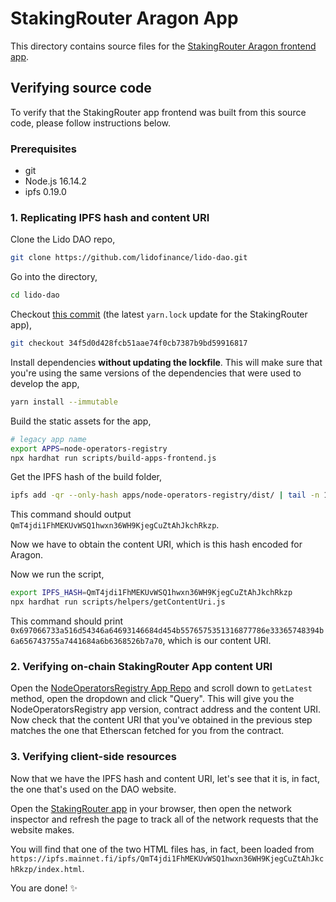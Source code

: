 # StakingRouter Aragon App

This directory contains source files for the [StakingRouter Aragon frontend app](https://mainnet.lido.fi/#/lido-dao/0x55032650b14df07b85bf18a3a3ec8e0af2e028d5/).

## Verifying source code

To verify that the StakingRouter app frontend was built from this source code, please follow instructions below.

### Prerequisites

- git
- Node.js 16.14.2
- ipfs 0.19.0

### 1. Replicating IPFS hash and content URI

Clone the Lido DAO repo,

```bash
git clone https://github.com/lidofinance/lido-dao.git
```

Go into the directory,

```bash
cd lido-dao
```

Checkout [this commit](https://github.com/lidofinance/lido-dao/commit/34f5d0d428fcb51aae74f0cb7387b9bd59916817) (the latest `yarn.lock` update for the StakingRouter app),

```bash
git checkout 34f5d0d428fcb51aae74f0cb7387b9bd59916817
```

Install dependencies **without updating the lockfile**. This will make sure that you're using the same versions of the dependencies that were used to develop the app,

```bash
yarn install --immutable
```

Build the static assets for the app,

```bash
# legacy app name
export APPS=node-operators-registry
npx hardhat run scripts/build-apps-frontend.js
```

Get the IPFS hash of the build folder,

```bash
ipfs add -qr --only-hash apps/node-operators-registry/dist/ | tail -n 1
```


This command should output `QmT4jdi1FhMEKUvWSQ1hwxn36WH9KjegCuZtAhJkchRkzp`.


Now we have to obtain the content URI, which is this hash encoded for Aragon.

Now we run the script,

```bash
export IPFS_HASH=QmT4jdi1FhMEKUvWSQ1hwxn36WH9KjegCuZtAhJkchRkzp
npx hardhat run scripts/helpers/getContentUri.js
```

This command should print `0x697066733a516d54346a64693146684d454b5576575351316877786e33365748394b6a656743755a7441684a6b6368526b7a70`, which is our content URI.

### 2. Verifying on-chain StakingRouter App content URI

Open the [NodeOperatorsRegistry App Repo](https://etherscan.io/address/0x0D97E876ad14DB2b183CFeEB8aa1A5C788eB1831#readProxyContract) and scroll down to `getLatest` method, open the dropdown and click "Query". This will give you the NodeOperatorsRegistry app version, contract address and the content URI. Now check that the content URI that you've obtained in the previous step matches the one that Etherscan fetched for you from the contract.  

### 3. Verifying client-side resources

Now that we have the IPFS hash and content URI, let's see that it is, in fact, the one that's used on the DAO website.

Open the [StakingRouter app](https://mainnet.lido.fi/#/lido-dao/0x55032650b14df07b85bf18a3a3ec8e0af2e028d5/) in your browser, then open the network inspector and refresh the page to track all of the network requests that the website makes.

You will find that one of the two HTML files has, in fact, been loaded from `https://ipfs.mainnet.fi/ipfs/QmT4jdi1FhMEKUvWSQ1hwxn36WH9KjegCuZtAhJkchRkzp/index.html`.

You are done! ✨
